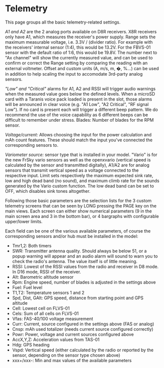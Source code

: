 # Telemetry


This page groups all the basic telemetry-related settings.

*A1 and A2* are the 2 analog ports available on D8R receivers. X8R receivers only have A1, which measures the receiver's power supply. Range sets the maximum measurable voltage, i.e. 3.3V / (divider ratio). For example with the receivers' internal sensor (1:4), this would be 13.2V. For the FBVS-01 sensor with the default ratio of 1:6, this would be 19.8V. The number next to "Ax channel" will show the currently measured value, and can be used to confirm or correct the Range setting by comparing the reading with an external voltmeter. Offset and custom units (A, m/s, m, �, %...) can be used in addition to help scaling the input to accomodate 3rd-party analog sensors.

*"Low" and "Critical"* alarms for A1, A2 and RSSI will trigger audio warnings when the measured value goes below the defined levels. When a microSD card with a Taranis voice pack loaded is present in the slot, those alarms will be announced in clear voice (e.g. "A1 Low", "A2 Critical", "RF signal Low"). If no card is present each will trigger a different beep pattern. We do recommend the use of the voice capability as 6 different beeps can be difficult to remember under stress.
Blades: Number of blades for the RPM sensor.

*Voltage/current:* Allows choosing the input for the power calculation and mAh count features. These should match the input you've connected the corresponding sensors to.

*Variometer source:* sensor type that is installed in your model. "Vario" is for the new FrSky vario sensors as well as the openxvario (vertical speed is calculated by the sensor and transmitted digitally), A1/A2 are for analog sensors that transmit vertical speed as a voltage connected to the respective input. Limit sets respectively the maximum expected sink rate, low and high dead band (no sound), and maximum climb rate for the sounds generated by the Vario custom function. The low dead band can be set to OFF, which disables sink tones altogether.

Following those basic parameters are the selection lists for the 3 custom telemetry screens that can be seen by LONG pressing the PAGE key on the main views. Each screen can either show numerical parameters (9 in the main screen area and 3 in the bottom bar), or 4 bargraphs with configurable upper/lower limits.
 
Each field can be one of the various available parameters, of course the corresponding sensors and/or hub must be installed in the model:

* Tmr1,2: Both timers
* SWR: Transmitter antenna quality. Should always be below 51, or a popup warning will appear and an audio alarm will sound to warn you to check the radio's antenna. The value itself is of little meaning.
* RSSI: Lowest of the RSSI values from the radio and receiver in D8 mode. In D16 mode, RSSI of the receiver.
* Alt: Barometric altitude sensor
* Rpm: Engine speed, number of blades is adjusted in the settings above
* Fuel: Fuel level
* T1,T2: Temperature sensors 1 and 2
* Spd, Dist, GAlt: GPS speed, distance from starting point and GPS altitude
* Cell: Lowest cell on FLVS-01
* Cels: Sum of all cells on FLVS-01
* Vfas: FAS-40/100 voltage measurement
* Curr: Current, source configured in the settings above (FAS or analog)
* Cnsp: mAh used totalizer (needs current source configured correctly)
* Powr: Power, voltage and current sources configured above
* AccX,Y,Z: Acceleration values from TAS-01
* Hdg: GPS heading
* Vspd: Vertical speed (either calculated by the radio or reported by the sensor, depending on the sensor type chosen above)
* xxx+/xxx-: Min and max values of the available parameters
